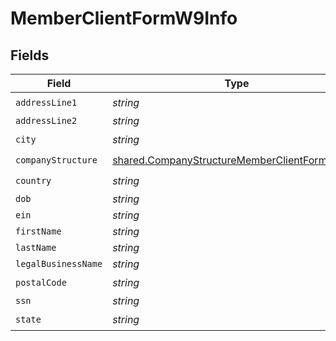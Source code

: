 # MemberClientFormW9Info


## Fields

| Field                                                                                                          | Type                                                                                                           | Required                                                                                                       | Description                                                                                                    |
| -------------------------------------------------------------------------------------------------------------- | -------------------------------------------------------------------------------------------------------------- | -------------------------------------------------------------------------------------------------------------- | -------------------------------------------------------------------------------------------------------------- |
| `addressLine1`                                                                                                 | *string*                                                                                                       | :heavy_check_mark:                                                                                             | N/A                                                                                                            |
| `addressLine2`                                                                                                 | *string*                                                                                                       | :heavy_minus_sign:                                                                                             | N/A                                                                                                            |
| `city`                                                                                                         | *string*                                                                                                       | :heavy_check_mark:                                                                                             | N/A                                                                                                            |
| `companyStructure`                                                                                             | [shared.CompanyStructureMemberClientFormW9Info](../../models/shared/companystructurememberclientformw9info.md) | :heavy_check_mark:                                                                                             | N/A                                                                                                            |
| `country`                                                                                                      | *string*                                                                                                       | :heavy_check_mark:                                                                                             | N/A                                                                                                            |
| `dob`                                                                                                          | *string*                                                                                                       | :heavy_minus_sign:                                                                                             | N/A                                                                                                            |
| `ein`                                                                                                          | *string*                                                                                                       | :heavy_minus_sign:                                                                                             | N/A                                                                                                            |
| `firstName`                                                                                                    | *string*                                                                                                       | :heavy_minus_sign:                                                                                             | N/A                                                                                                            |
| `lastName`                                                                                                     | *string*                                                                                                       | :heavy_minus_sign:                                                                                             | N/A                                                                                                            |
| `legalBusinessName`                                                                                            | *string*                                                                                                       | :heavy_minus_sign:                                                                                             | N/A                                                                                                            |
| `postalCode`                                                                                                   | *string*                                                                                                       | :heavy_check_mark:                                                                                             | N/A                                                                                                            |
| `ssn`                                                                                                          | *string*                                                                                                       | :heavy_minus_sign:                                                                                             | N/A                                                                                                            |
| `state`                                                                                                        | *string*                                                                                                       | :heavy_check_mark:                                                                                             | N/A                                                                                                            |